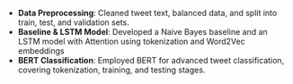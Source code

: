 - **Data Preprocessing**: Cleaned tweet text, balanced data, and split into train, test, and validation sets. <br>
- **Baseline & LSTM Model**: Developed a Naive Bayes baseline and an LSTM model with Attention using tokenization and Word2Vec embeddings  <br>
- **BERT Classification**: Employed BERT for advanced tweet classification, covering tokenization, training, and testing stages.  <br>
